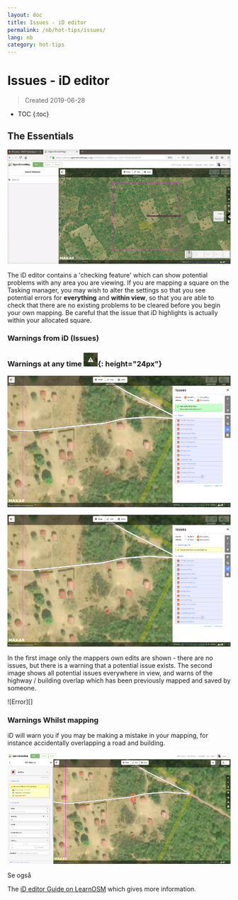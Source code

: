 ```yaml
---
layout: doc
title: Issues - iD editor
permalink: /nb/hot-tips/issues/
lang: nb
category: hot-tips
---
```


Issues - iD editor
============

> Created 2019-06-28  

- TOC
{:toc}

The Essentials
--------------

![issues][]

The iD editor contains a 'checking feature' which can show potential problems with any area you are viewing. If you are mapping a square on the Tasking manager, you may wish to alter the settings so that you see potential errors for **everything** and **within view**, so that you are able to check that there are no existing problems to be cleared before you begin your own mapping. Be careful that the issue that iD highlights is actually within your allocated square.  

### Warnings from iD (Issues) ###

### Warnings at any time ![id issues icon]{: height="24px"}

![id issues][]

![id issues everywhere][]

In the first image only the mappers own edits are shown - there are no issues, but there is a warning that a potential issue exists. The second image shows all potential issues everywhere in view, and warns of the highway / building overlap which has been previously mapped and saved by someone.  

![Error][]

### Warnings Whilst mapping

iD will warn you if you may be making a mistake in your mapping, for instance accidentally overlapping a road and building.  

![warn when mapping][]

Se også

The [iD editor Guide on LearnOSM](/en/beginner/id-editor/) which gives more information.  


[issues]:/images/hot-tips/issues.gif "Tasking Manager selecting a square and loading into the iD editor"
[keymon]:/images/hot-tips/keymon.png
[id issues icon]: /images/hot-tips/id-issues.png
[warn when mapping]: /images/hot-tips/20190625-warn-when-mapping.png
[id issues]: /images/hot-tips/20190625-id-issues.png
[id issues everywhere]: /images/hot-tips/20190625-id-issues-everywhere.png
[Feil]: /images/beginner/id-editor_error.png


